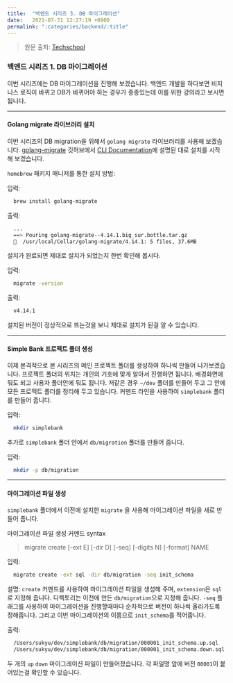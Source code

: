 ```yaml
---
title:  "백엔드 시리즈 3. DB 마이그레이션"
date:   2021-07-31 12:27:19 +0900
permalink: ":categories/backend/:title"
---
```


> 원문 출처: [Techschool](https://www.youtube.com/watch?v=rx6CPDK_5mU&list=PLy_6D98if3ULEtXtNSY_2qN21VCKgoQAE&ab_channel=TECHSCHOOL "Tech School")

### 백엔드 시리즈 1. DB 마이그레이션

이번 시리즈에는 DB 마이그레이션을 진행해 보겠습니다. 백엔드 개발을 하다보면 비지니스 로직이 바뀌고 DB가 바뀌어야 하는 경우가 종종있는데 이를 위한 강의라고 보시면 됩니다.

---

#### Golang migrate 라이브러리 설치

이번 시리즈의 DB migration을 위해서 `golang migrate` 라이브러리를 사용해 보겠습니다. [golang-migrate](https://github.com/golang-migrate/migrate) 깃허브에서 [CLI Documentation](https://github.com/golang-migrate/migrate/tree/master/cmd/migrate)에 설명된 대로 설치를 시작해 보겠습니다.

`homebrew` 패키지 매니저를 통한 설치 방법:

입력:

  ```zsh
    brew install golang-migrate
  ```

출력:

  ```zsh
    ...
    ==> Pouring golang-migrate--4.14.1.big_sur.bottle.tar.gz
    🍺  /usr/local/Cellar/golang-migrate/4.14.1: 5 files, 37.6MB
  ```

설치가 완료되면 제대로 설치가 되었는지 한번 확인해 봅시다.

입력:

  ```zsh
    migrate -version
  ```

출력:

  ```zsh
    v4.14.1
  ```

설치된 버전이 정상적으로 뜨는것을 보니 제대로 설치가 된걸 알 수 있습니다.

---

#### Simple Bank 프로젝트 폴더 생성

이제 본격적으로 본 시리즈의 메인 프로젝트 폴더를 생성하여 하나씩 만들어 나가보겠습니다. 프로젝트 폴더의 위치는 개인의 기호에 맞게 알아서 진행하면 됩니다. 배경화면에 둬도 되고 사용자 폴더안에 둬도 됩니다. 저같은 경우 `~/dev` 폴더를 만들어 두고 그 안에 모든 프로젝트 폴더를 정리해 두고 있습니다. 커멘드 라인을 사용하여 `simplebank` 폴더를 만들어 줍니다.

입력:

  ```zsh
    mkdir simplebank
  ```

추가로 `simplebank` 폴더 안에서 `db/migration` 폴더를 만들어 줍니다.

입력:

  ```zsh
    mkdir -p db/migration
  ```

---

#### 마이그레이션 파일 생성

`simplebank` 폴더에서 이전에 설치한 `migrate` 을 사용해 마이그레이션 파일을 새로 만들어 줍니다.

마이그레이션 파일 생성 커멘드 syntax
> migrate create [-ext E] [-dir D] [-seq] [-digits N] [-format] NAME

입력:

  ```zsh
    migrate create -ext sql -dir db/migration -seq init_schema
  ```

설명: `create` 커멘드를 사용하여 마이그레이션 파일을 생성해 주며, `extension`은 `sql`로 지정해 줍니다. 디렉토리는 이전에 만든 `db/migration`으로 지정해 줍니다. `-seq` 플래그를 사용하여 마이그레이션을 진행할때마다 순차적으로 버전이 하나씩 올라가도록 정해줍니다. 그리고 이번 마이그레이션의 이름으로 `init_schema`를 적어줍니다.

출력:

  ```zsh
    /Users/sukyu/dev/simplebank/db/migration/000001_init_schema.up.sql
    /Users/sukyu/dev/simplebank/db/migration/000001_init_schema.down.sql
  ```

두 개의 `up` `down` 마이그레이션 파일이 만들어졌습니다. 각 파일명 앞에 버전 `00001`이 붙어있는걸 확인할 수 있습니다.
